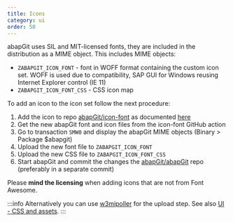 ```yaml
---
title: Icons
category: ui
order: 50
---
```


abapGit uses SIL and MIT-licensed fonts, they are included in the distribution as a MIME object. This includes MIME objects:

- `ZABAPGIT_ICON_FONT` - font in WOFF format containing the custom icon set. WOFF is used due to compatibility, SAP GUI for Windows reusing Internet Explorer control (IE 11)
- `ZABAPGIT_ICON_FONT_CSS` - CSS icon map

To add an icon to the icon set follow the next procedure:

1. Add the icon to repo [abapGit/icon-font](https://github.com/abapGit/icon-font) as documented [here](https://github.com/abapGit/icon-font/blob/main/README.md)
2. Get the new abapGit font and icon files from the icon-font GitHub action
3. Go to transaction `SMW0` and display the abapGit MIME objects (Binary > Package $abapgit)
4. Upload the new font file to `ZABAPGIT_ICON_FONT`
5. Upload the new CSS file to `ZABAPGIT_ICON_FONT_CSS`
6. Start abapGit and commit the changes the [abapGit/abapGit](https://github.com/abapGit/abapGit) repo (preferably in a separate commit)

Please **mind the licensing** when adding icons that are not from Font Awesome.

:::info
Alternatively you can use [w3mipoller](https://github.com/sbcgua/abap_w3mi_poller) for the upload step. See also [UI - CSS and assets](./developing-ui-css.html).
:::
